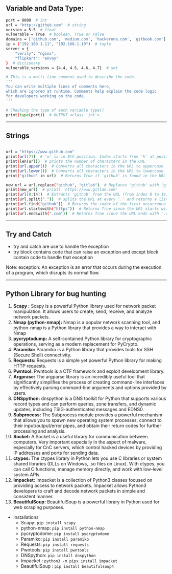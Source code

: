 ## Variable and Data Type:
```bash
port = 8080  # int
url = "http://github.com"  # string
version = 5.5  # float
vulnerable = True  # boolean, True or False
domains = ['github.com', 'medium.com', 'hackerone.com', 'gitbook.com']  # list
ip = ("192.168.1.11", "192.168.1.10")  # tuple
server = {
    "verily": "nginx", 
    "flipkart": "envoy"
}  # dictionary
vulnerable_versions = {4.4, 4.5, 4.6, 4.7}  # set

# This is a multi-line comment used to describe the code. 
'''
You can write multiple lines of comments here, 
which are ignored at runtime. Comments help explain the code logic 
for developers working on the code.
'''

# Checking the type of each variable type()
print(type(port))  # OUTPUT <class 'int'>

```
---
## Strings
```bash

url = "https://www.github.com"
print(url[7])  # 'w' is in 8th position. Index starts from 'h' at position 0.
print(len(url))  # prints the number of characters in the URL
print(url.upper())  # Converts all characters in the URL to uppercase
print(url.lower())  # Converts all characters in the URL to lowercase
print("github" in url)  # Returns True if 'github' is found in the URL

new_url = url.replace("github", "gitlab")  # Replaces 'github' with 'gitlab'
print(new_url)  # prints 'https://www.gitlab.com'
print(url[8:14])  # Extracts 'github' from the URL (from index 8 to 14)
print(url.split("."))  # splits the URL at every '.' and returns a list
print(url.find("github"))  # Returns the index of the first occurrence of 'github'
print(url.startswith("https"))  # Returns True since the URL starts with 'https'
print(url.endswith(".com"))  # Returns True since the URL ends with '.com'

```
---

## Try and Catch 
- try and catch are use to handle the exception 
- try block contains code that can raise an exception and except block contain code to handle that exception

Note: exception: An exception is an error that occurs during the execution of a program, which disrupts its normal flow.

---

## Python Library for bug hunting

1. **Scapy :** Scapy is a powerful Python library used for network packet manipulation. It allows users to create, send, receive, and analyze network packets.
2. **Nmap (python-nmap):** Nmap is a popular network scanning tool, and python-nmap is a Python library that provides a way to interact with Nmap
3. **pycryptodump:**  A self-contained Python library for cryptographic operations, serving as a modern replacement for PyCrypto.
4. **Paramiko:** Paramiko is a Python library that provides tools for SSH (Secure Shell) connectivity.
5. **Requests:** Requests is a simple yet powerful Python library for making HTTP requests.
6. **Pwntool:** Pwntools is a CTF framework and exploit development library.
7. **Argprase:**  The argparse library is an incredibly useful tool that significantly simplifies the process of creating command-line interfaces by effectively parsing command-line arguments and options provided by users.
8. **DNSpython:**  dnspython is a DNS toolkit for Python that supports various record types and can perform queries, zone transfers, and dynamic updates, including TSIG-authenticated messages and EDNS0.
9. **Subprocess:** The Subprocess module provides a powerful mechanism that allows you to spawn new operating system processes, connect to their input/output/error pipes, and obtain their return codes for further processing and analysis.
10. **Socket:**  A Socket is a useful library for communication between computers. Very important especially in the aspect of malware, especially for CnC servers, which control hacked devices by providing IP addresses and ports for sending data.
11. **ctypes:**  The ctypes library in Python lets you use C libraries or system shared libraries (DLLs on Windows, .so files on Linux). With ctypes, you can call C functions, manage memory directly, and work with low-level system APIs. 
12. **Impacket:** Impacket is a collection of Python3 classes focused on providing access to network packets. Impacket allows Python3 developers to craft and decode network packets in simple and consistent manner.
13. **BeautifulSoup:** BeautifulSoup is a powerful library in Python used for web scraping purposes.

- Installations
    - Scapy: `pip install scapy`
    - python-nmap: `pip install python-nmap`
    - pycryptodome: `pip install pycryptodome`
    - Paramiko: `pip install paramiko`
    - Requests: `pip install requests`
    - Pwntools: `pip install pwntools`
    - DNSpython: `pip install dnspython`
    - Impacket : `python3 -m pipx install impacket`
    - BeautifulSoup : `pip install beautifulsoup4`
